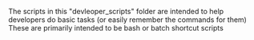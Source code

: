 The scripts in this "devleoper_scripts" folder are intended to help developers do basic tasks 
(or easily remember the commands for them)
These are primarily intended to be bash or batch shortcut scripts